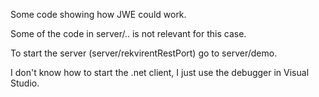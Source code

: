 Some code showing how JWE could work.

Some of the code in server/.. is not relevant for this case.

To start the server (server/rekvirentRestPort) go to server/demo. 

I don't know how to start the .net client, I just use the debugger in Visual Studio.

